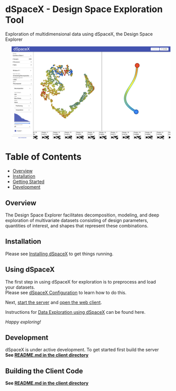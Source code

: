 # dSpaceX - Design Space Exploration Tool

Exploration of multidimensional data using dSpaceX, the Design Space Explorer

<img src="documentation/images/all_samples.png" width="1000px" align="center" hspace="20">

Table of Contents
====================
- [Overview](#overview)  
- [Installation](#installation)  
- [Getting Started](#using-dspacex)  
- [Development](#development)  

## Overview
The Design Space Explorer facilitates decomposition, modeling, and deep exploration of multivariate datasets consisting of design parameters, quantities of interest, and shapes that represent these combinations. 


## Installation
Please see [Installing dSpaceX](documentation/INSTALL.md) to get things running.

## Using dSpaceX
The first step in using dSpaceX for exploration is to preprocess and load your datasets.  
Please see [dSpaceX Configuration](./documentation/configuration.md) to learn how to do this.  

Next, [start the server](documentation/server.md#running-the-server) and [open the web client](./client/README.md#running).  

Instructions for [Data Exploration using dSpaceX](documentation/using.md) can be found here.  

_Happy exploring!_

## Development
dSpaceX is under active development. To get started first build the server
**See [README.md in the client directory](./client/README.md)**

## Building the Client Code
**See [README.md in the client directory](./client/README.md)**


